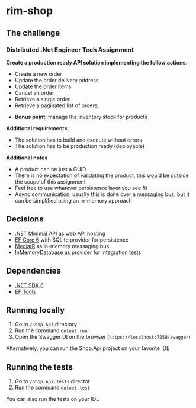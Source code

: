 # rim-shop

## The challenge

### Distributed .Net Engineer Tech Assignment

**Create a production ready API solution implementing the follow actions**:

- Create a new order
- Update the order delivery address
- Update the order items
- Cancel an order
- Retrieve a single order
- Retrieve a paginated list of orders

* **Bonus point**: manage the inventory stock for products

**Additional requirements**:

- The solution has to build and execute without errors
- The solution has to be production ready (deployable)

**Additional notes**

- A product can be just a GUID
- There is no expectation of validating the product, this would be outside the scope of this assignment
- Feel free to use whatever persistence layer you see fit
- Async communication, usually this is done over a messaging bus, but it can be simplified using an in-memory approach

## Decisions

- [.NET Minimal API](https://docs.microsoft.com/en-us/aspnet/core/fundamentals/minimal-apis?view=aspnetcore-6.0) as web API hosting
- [EF Core 6](https://github.com/dotnet/efcore) with SQLite provider for persistence
- [MediatR](https://github.com/jbogard/MediatR) as in-memory messaging bus 
- InMemoryDatabase as provider for integration tests

## Dependencies
- [.NET SDK 6](https://dotnet.microsoft.com/en-us/download/dotnet/6.0)
- [EF Tools](https://docs.microsoft.com/en-us/ef/core/cli/dotnet)

## Running locally

1. Go to `/Shop.Api` directory
2. Run the command `dotnet run`
3. Open the Swagger UI on the browser (`https://localhost:7250/swagger`)

Alternatively, you can run the Shop.Api project on your favorite IDE

## Running the tests

1. Go to `/Shop.Api.Tests` director
2. Run the command `dotnet test`

You can also run the tests on your IDE